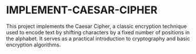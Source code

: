 # IMPLEMENT-CAESAR-CIPHER
This project implements the Caesar Cipher, a classic encryption technique used to encode text by shifting characters by a fixed number of positions in the alphabet. It serves as a practical introduction to cryptography and basic encryption algorithms.
